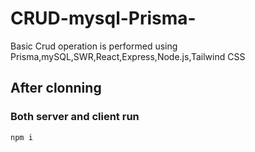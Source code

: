 # CRUD-mysql-Prisma-
Basic Crud operation is performed using Prisma,mySQL,SWR,React,Express,Node.js,Tailwind CSS
## After clonning
### Both server and client run
```
npm i
```
